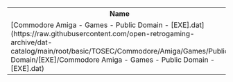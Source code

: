 <table>
<tr><th>Name</th><th>Size</th></tr>
<tr><td>
[Commodore Amiga - Games - Public Domain - [EXE].dat](https://raw.githubusercontent.com/open-retrogaming-archive/dat-catalog/main/root/basic/TOSEC/Commodore/Amiga/Games/Public Domain/[EXE]/Commodore Amiga - Games - Public Domain - [EXE].dat)
</td><td>6963</td></tr>
</table>
